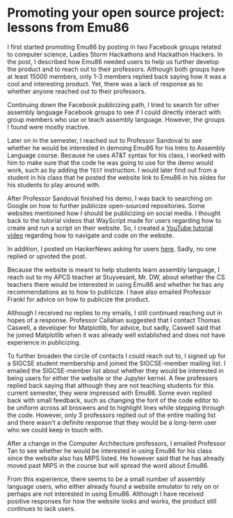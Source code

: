  # Promoting your open source project: lessons from Emu86

I first started promoting Emu86 by posting in two Facebook groups related to computer science, Ladies Storm Hackathons and Hackathon Hackers. In the post, I described how Emu86 needed users to help us further develop the product and to reach out to their professors. Although both groups have at least 15000 members, only 1-3 members replied back saying how it was a cool and interesting product. Yet, there was a lack of response as to whether anyone reached out to their professors. 

Continuing down the Facebook publicizing path, I tried to search for other assembly language Facebook groups to see if I could directly interact with group members who use or teach assembly language. However, the groups I found were mostly inactive.

Later on in the semester, I reached out to Professor Sandoval to see whether he would be interested in demoing Emu86 for his Intro to Assembly Language course. Because he uses AT&T syntax for his class, I worked with him to make sure that the code he was going to use for the demo would work, such as by adding the `TEST` instruction. I would later find out from a student in his class that he posted the website link to Emu86 in his slides for his students to play around with. 

After Professor Sandoval finished his demo, I was back to searching on Google on how to further publicize open-sourced repositories. Some websites mentioned how I should be publicizing on social media. I thought back to the tutorial videos that WayScript made for users regarding how to create and run a script on their website. So, I created a [YouTube tutorial video](https://www.youtube.com/watch?v=5v0xxcfmu24&feature=youtu.be) regarding how to navigate and code on the website.

In addition, I posted on HackerNews asking for users [here](https://news.ycombinator.com/item?id=22481910). Sadly, no one replied or upvoted the post.

Because the website is meant to help students learn assembly language, I reach out to my APCS teacher at Stuyvesant, Mr. DW, about whether the CS teachers there would be interested 
in using Emu86 and whether he has any recommendations as to how to publicize. I have also emailed Professor Frankl for advice on how to publicize the product. 

Although I received no replies to my emails, I still continued reaching out in hopes of a response. Professor Callahan suggested that I contact Thomas Caswell, a developer for Matplotlib, for advice, but sadly, Caswell said that he joined Matplotlib when it was already well established and does not have experience in publicizing.

To further broaden the circle of contacts I could reach out to, I signed up for a SIGCSE student membership and joined the SIGCSE-member mailing list. I emailed the SIGCSE-member list about whether they would be interested in being users for either the website or the Jupyter kernel. A few professors replied back saying that although they are not teaching students for this current semester, they were impressed with Emu86. Some even replied back with small feedback, such as changing the font of the code editor to be uniform across all broswers and to highlight lines while stepping through the code. However, only 3 professors replied out of the entire mailing list and there wasn't a definite response that they would be a long-term user who we could keep in touch with. 

After a change in the Computer Architecture professors, I emailed Professor Tan to see whether he would be interested in using Emu86 for his class since the website also has MIPS listed. He however said that he has already moved past MIPS in the course but will spread the word about Emu86.

From this experience, there seems to be a small number of assembly language users, who either already found a website emulator to rely on or perhaps are not interested in using Emu86. Although I have received positive responses for how the website looks and works, the product still continues to lack users. 